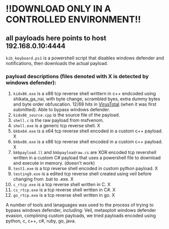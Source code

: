# !!DOWNLOAD ONLY IN A CONTROLLED ENVIRONMENT!!

## all payloads here points to host 192.168.0.10:4444

`kib_keyboard.ps1` is a powershell script that disables windows defender and notifications, then downloads the actual payload.

### payload descriptions (files denoted with X is detected by windows defender):
1. `kidx86.exe` is a x86 tcp reverse shell writtern in c++ endcoded using shikata_ga_nai, with byte change, scrambled byes, extra dummy bytes and byte order obfuscation. 12/69 hits in [VirusTotal](https://www.virustotal.com/gui/file/f0223b32b6d12ea8414eff31ec673b9438d988532bc6b2623ed1d42215f35803/detection) (when it was first submitted). Able to bypass windows defender.
2. `kidx86_source.cpp` is the source file of the payload.
3. `shell.c` is the raw payload from msfvenom.
4. `shell.exe` is a generic tcp reverse shell. X
5. `bkbx64.exe` is a x64 tcp reverse shell encoded in a custom c++ payload. X
6. `bkbx86.exe` is a x86 tcp reverse shell encoded in a custom c++ payload. X
7. `bkbpayload.ll` and `bkbpayloadraw.cs` are XOR encoded tcp revershell written in a custom C# payload that uses a powershell file to download and execute in memory. (doesn't work)
8. `test1.exe` is a tcp reverse shell encoded in custom python payload. X 
9. `testing9.exe` is a edited tcp reverse shell created using veil before changing from .bat to .exe. X
10. `c_rtcp.exe` is a tcp reverse shell written in C. X
11. `cs_rtcp.exe` is a tcp reverse shell written in C#. X
12. `go_rtcp.exe` is a tcp reverse shell written in go. X


A number of tools and lanaguages was used to the process of trying to bypass windows defender, including: Veil, metasploit windows defender evasion, complining custom payloads, we tried payloads encoded using python, c, c++, c#, ruby, go, java.
